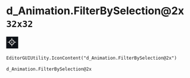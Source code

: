 # d_Animation.FilterBySelection@2x `32x32`
<img src="/img/d_Animation.FilterBySelection@2x.png" width=32 height=32>

``` CSharp
EditorGUIUtility.IconContent("d_Animation.FilterBySelection@2x")
```
```
d_Animation.FilterBySelection@2x
```
